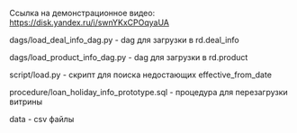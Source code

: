 Ссылка на демонстрационное видео: https://disk.yandex.ru/i/swnYKxCPOqyaUA

dags/load_deal_info_dag.py - dag для загрузки в rd.deal_info

dags/load_product_info_dag.py - dag для загрузки в rd.product

script/load.py - скрипт для поиска недостающих effective_from_date

procedure/loan_holiday_info_prototype.sql - процедура для перезагрузки витрины

data - csv файлы
